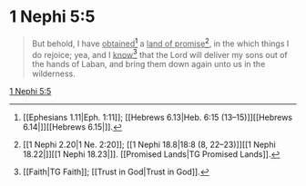 # 1 Nephi 5:5

> But behold, I have <u>obtained</u>[^a] a <u>land of promise</u>[^b], in the which things I do rejoice; yea, and I <u>know</u>[^c] that the Lord will deliver my sons out of the hands of Laban, and bring them down again unto us in the wilderness.

[1 Nephi 5:5](https://www.churchofjesuschrist.org/study/scriptures/bofm/1-ne/5?lang=eng&id=p5#p5)


[^a]: [[Ephesians 1.11|Eph. 1:11]]; [[Hebrews 6.13|Heb. 6:15 (13–15)]][[Hebrews 6.14|]][[Hebrews 6.15|]].  
[^b]: [[1 Nephi 2.20|1 Ne. 2:20]]; [[1 Nephi 18.8|18:8 (8, 22–23)]][[1 Nephi 18.22|]][[1 Nephi 18.23|]]. [[Promised Lands|TG Promised Lands]].  
[^c]: [[Faith|TG Faith]]; [[Trust in God|Trust in God]].  
